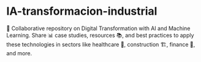 # IA-transformacion-industrial
🚀 Collaborative repository on Digital Transformation with AI and Machine Learning. Share 📊 case studies, resources 📚, and best practices to apply these technologies in sectors like healthcare 🏥, construction 🏗️, finance 💼, and more.
